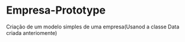 # Empresa-Prototype
Criação de um modelo simples de uma empresa(Usanod a classe Data criada anteriomente)
